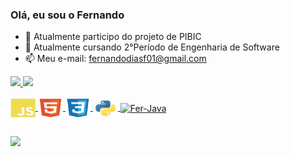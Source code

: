 ### Olá, eu sou o Fernando

- 🔭 Atualmente participo do projeto de PIBIC
- 🌱 Atualmente cursando 2°Período de Engenharia de Software
- 📫 Meu e-mail: fernandodiasf01@gmail.com




 <div>
  <a href="https://github.com/FernandoDias18">
  <img height="180em" src="https://github-readme-stats.vercel.app/api?username=FernandoDias18&show_icons=true&theme=dark&include_all_commits=true&count_private=true"/>
  <img height="180em" width"180em" src="https://github-readme-stats.vercel.app/api/top-langs/?username=FernandoDias18&layout=compact&langs_count=7&theme=dark"/>
</div>
  
  <div style="display: inline_block"><br>
  <img align="center" alt="Fer-Js" height="30" width="40" src="https://raw.githubusercontent.com/devicons/devicon/master/icons/javascript/javascript-plain.svg">
  <img align="center" alt="Fer-HTML" height="30" width="40" src="https://raw.githubusercontent.com/devicons/devicon/master/icons/html5/html5-original.svg">
  <img align="center" alt="Fer-CSS" height="30" width="40" src="https://raw.githubusercontent.com/devicons/devicon/master/icons/css3/css3-original.svg">
  <img align="center" alt="Fer-Python" height="30" width="40" src="https://raw.githubusercontent.com/devicons/devicon/master/icons/python/python-original.svg">
  <img align="center" alt="Fer-Java" height="30" width="40" src="https://cdn.jsdelivr.net/gh/devicons/devicon/icons/java/java-original.svg">
</div>
  
  ##
 
<div> 
  <a href="https://instagram.com/ferdias01" target="_blank"><img src="https://img.shields.io/badge/-Instagram-%23E4405F?style=for-the-badge&logo=instagram&logoColor=white" target="_blank"></a>
 
 
 
</div>
